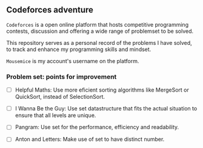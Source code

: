 ## Codeforces adventure

``Codeforces`` is a open online platform that hosts competitive programming contests, discussion and offering a wide range of problemset to be solved.

This repository serves as a personal record of the problems I have solved, to track and enhance my programming skills and mindset.

``Mousemice`` is my account's username on the platform.

### Problem set: points for improvement

- [ ] Helpful Maths: Use more eficient sorting algorithms like MergeSort or QuickSort, instead of SelectionSort.
- [ ] I Wanna Be the Guy: Use set datastructure that fits the actual situation to ensure that all levels are unique.
- [ ] Pangram: Use set for the performance, efficiency and readability.
- [ ] Anton and Letters: Make use of set to have distinct number.

